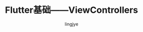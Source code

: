 ---
layout: post
title: "Flutter基础——ViewControllers"
subtitle: ''
author: "lingjye"
header-style: text
tags:
  - Flutter
---